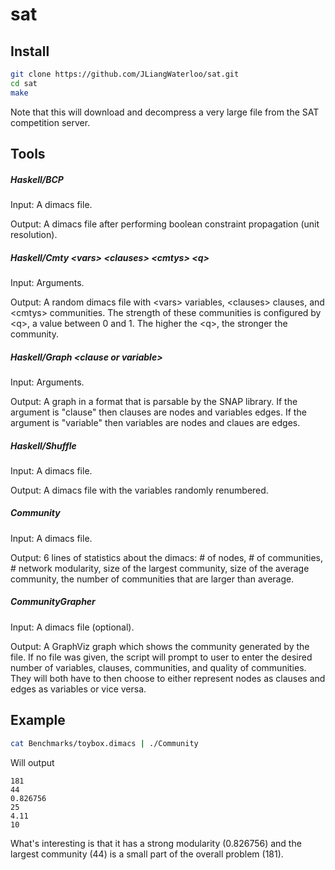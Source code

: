 sat
===

Install
-------
```bash
git clone https://github.com/JLiangWaterloo/sat.git
cd sat
make
```
Note that this will download and decompress a very large file from the SAT competition server.

Tools
-----
##### Haskell/BCP
Input: A dimacs file.

Output: A dimacs file after performing boolean constraint propagation (unit resolution).

##### Haskell/Cmty \<vars> \<clauses> \<cmtys> \<q>
Input: Arguments.

Output: A random dimacs file with \<vars> variables, \<clauses> clauses, and \<cmtys> communities. The strength of these communities is configured by \<q>, a value between 0 and 1. The higher the \<q>, the stronger the community.

##### Haskell/Graph \<clause or variable>
Input: Arguments.

Output: A graph in a format that is parsable by the SNAP library. If the argument is "clause" then clauses are nodes and variables edges. If the argument is "variable" then variables are nodes and claues are edges.

##### Haskell/Shuffle
Input: A dimacs file.

Output: A dimacs file with the variables randomly renumbered.

##### Community
Input: A dimacs file.

Output: 6 lines of statistics about the dimacs: # of nodes, # of communities, # network modularity, size of the largest community, size of the average community, the number of communities that are larger than average.

##### CommunityGrapher
Input: A dimacs file (optional).

Output: A GraphViz graph which shows the community generated by the file. If no file was given, the script will prompt to user to enter the desired number of variables, clauses, communities, and quality of communities. They will both have to then choose to either represent nodes as clauses and edges as variables or vice versa.

Example
-------
```bash
cat Benchmarks/toybox.dimacs | ./Community
```
Will output
```
181
44
0.826756
25
4.11
10
```
What's interesting is that it has a strong modularity (0.826756) and the largest community (44) is a small part of the overall problem (181).
